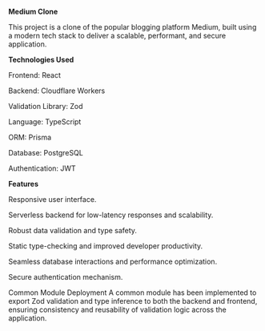 **Medium Clone**

This project is a clone of the popular blogging platform Medium, built using a modern tech stack to deliver a scalable, performant, and secure application.

**Technologies Used**

Frontend: React

Backend: Cloudflare Workers

Validation Library: Zod

Language: TypeScript

ORM: Prisma

Database: PostgreSQL

Authentication: JWT

**Features**

Responsive user interface.

Serverless backend for low-latency responses and scalability.

Robust data validation and type safety.

Static type-checking and improved developer productivity.

Seamless database interactions and performance optimization.

Secure authentication mechanism.

Common Module Deployment
A common module has been implemented to export Zod validation and type inference to both the backend and frontend, ensuring consistency and reusability of validation logic across the application.
